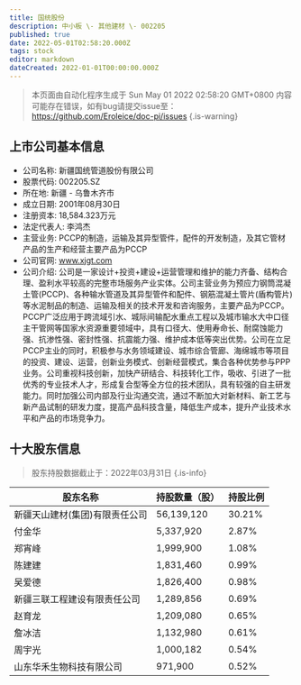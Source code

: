 ```yaml
---
title: 国统股份
description: 中小板 \- 其他建材 \- 002205
published: true
date: 2022-05-01T02:58:20.000Z
tags: stock
editor: markdown
dateCreated: 2022-01-01T00:00:00.000Z
---
```


> 本页面由自动化程序生成于 Sun May 01 2022 02:58:20 GMT+0800
> 内容可能存在错误，如有bug请提交issue至：https://github.com/Eroleice/doc-pi/issues
{.is-warning}

## 上市公司基本信息
- 公司名称: 新疆国统管道股份有限公司
- 股票代码: 002205.SZ
- 所在地: 新疆 - 乌鲁木齐市
- 成立日期: 2001年08月30日
- 注册资本: 18,584.323万元
- 法定代表人: 李鸿杰
- 主营业务: PCCP的制造，运输及其异型管件，配件的开发制造，及其它管材产品的生产和经营主要产品为PCCP
- 公司官网: www.xjgt.com
- 公司介绍: 公司是一家设计+投资+建设+运营管理和维护的能力齐备、结构合理、盈利水平较高的完整市场服务产业实体。公司主营业务为预应力钢筒混凝土管(PCCP)、各种输水管道及其异型管件和配件、钢筋混凝土管片(盾构管片)等水泥制品的制造、运输及相关的技术开发和咨询服务，主要产品为PCCP。PCCP广泛应用于跨流域引水、城际间输配水重点工程以及城市输水大中口径主干管网等国家水资源重要领域中，具有口径大、使用寿命长、耐腐蚀能力强、抗渗性强、密封性强、抗震能力强、维护成本低等突出优势。公司在立足PCCP主业的同时，积极参与水务领域建设、城市综合管廊、海绵城市等项目的投资、建设、运营，创新业务模式、创新经营模式，集合各种优势参与PPP业务。公司重视科技创新，加快产研结合、科技转化工作，吸收、引进了一批优秀的专业技术人才，形成复合型等全方位的技术团队，具有较强的自主研发能力。同时加强公司内部及行业沟通交流，通过不断加大对新材料、新工艺与新产品试制的研发力度，提高产品科技含量，降低生产成本，提升产业技术水平和产品的市场竞争力。


## 十大股东信息
> 股东持股数据截止于：2022年03月31日
{.is-info}

| 股东名称 | 持股数量（股） | 持股比例 |
| --- | --- | --- |
| 新疆天山建材(集团)有限责任公司 | 56,139,120 | 30.21% |
| 付金华 | 5,337,920 | 2.87% |
| 郑宵峰 | 1,999,900 | 1.08% |
| 陈建建 | 1,831,460 | 0.99% |
| 吴爱德 | 1,826,400 | 0.98% |
| 新疆三联工程建设有限责任公司 | 1,289,856 | 0.69% |
| 赵育龙 | 1,209,080 | 0.65% |
| 詹冰洁 | 1,132,980 | 0.61% |
| 周宇光 | 1,000,182 | 0.54% |
| 山东华禾生物科技有限公司 | 971,900 | 0.52% |





